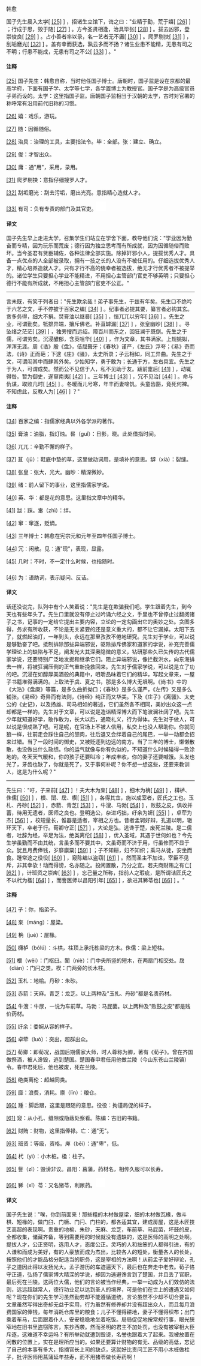 
韩愈

国子先生晨入太学[
[\[25\]](#note_25)
] ，招诸生立馆下，诲之曰："业精于勤，荒于嬉[
[\[26\]](#note_26)
] ；行成于思，毁于随[
[\[27\]](#note_27)
] 。方今圣贤相逢，治具毕张[
[\[28\]](#note_28)
] 。拔去凶邪，登崇俊良[
[\[29\]](#note_29)
] 。占小善者率以录，名一艺者无不庸[
[\[30\]](#note_30)
] 。爬罗剔抉[
[\[31\]](#note_31)
] ，刮垢磨光[
[\[32\]](#note_32)
]
。盖有幸而获选，孰云多而不扬？诸生业患不能精，无患有司之不明；行患不能成，无患有司之不公[
[\[33\]](#note_33)
] 。"

#### 注释 

[\[25\]](#noteBack_25)
国子先生：韩愈自称，当时他任国子博士。唐朝时，国子监是设在京都的最高学府，下面有国子学、太学等七学，各学置博士为教授官。国子学是为高级官员子弟而设的。太学：这里指国子监。唐朝国子监相当于汉朝的太学，古时对官署的称呼常有沿用前代旧称的习惯。

[\[26\]](#noteBack_26)
嬉：戏乐，游玩。

[\[27\]](#noteBack_27)
随：因循随俗。

[\[28\]](#noteBack_28)
治具：治理的工具，主要指法令。毕：全部。张：建立、确立。

[\[29\]](#noteBack_29)
俊：才智出众。

[\[30\]](#noteBack_30)
庸：通"用"，采用，录用。

[\[31\]](#noteBack_31)
爬罗剔抉：意指仔细搜罗人才。

[\[32\]](#noteBack_32)
刮垢磨光：刮去污垢，磨出光亮。意指精心造就人才。

[\[33\]](#noteBack_33)
有司：负有专责的部门及其官吏。![ft](media/Image00002.jpg)

#### 译文 

国子先生早上走进太学，召集学生们站立在学舍下面，教导他们说："学业因为勤奋而专精，因为玩乐而荒废；德行因为独立思考而有所成就，因为因循随俗而败坏。当今圣君有贤臣辅佐，各种法律全部实施。除掉奸邪小人，提拔优秀人才。具备一点优点的人全部被录取，拥有一技之长的人没有不被任用的。仔细选拔优秀人才，精心培养造就人才。只有才行不高的侥幸者被选拔，绝无才行优秀者不被提举的。诸位学生只要担心学业不能精进，不用担心主管部门官吏不够英明；只要担心德行不能有所成就，不用担心主管部门官吏不公正。"

------------------------------------------------------------------------

言未既，有笑于列者曰："先生欺余哉！弟子事先生，于兹有年矣。先生口不绝吟于六艺之文，手不停披于百家之编[
[\[34\]](#note_34)
]
。纪事者必提其要，纂言者必钩其玄。贪多务得，细大不捐。焚膏油以继晷[
[\[35\]](#note_35)
] ，恒兀兀以穷年[
[\[36\]](#note_36)
] 。先生之业，可谓勤矣。牴排异端，攘斥佛老。补苴罅漏[
[\[37\]](#note_37)
] ，张皇幽眇[
[\[38\]](#note_38)
] 。寻坠绪之茫茫[
[\[39\]](#note_39)
]
，独旁搜而远绍。障百川而东之，回狂澜于既倒。先生之于儒，可谓劳矣。沉浸醲郁，含英咀华[
[\[40\]](#note_40)
]
，作为文章，其书满家。上规姚姒，浑浑无涯。周《诰》殷《盘》，佶屈聱牙；《春秋》谨严，《左氏》浮夸；《易》奇而法，《诗》正而葩；下逮《庄》《骚》，太史所录；子云相如，同工异曲。先生之于文，可谓闳其中而肆其外矣。少始知学，勇于敢为；长通于方，左右具宜。先生之于为人，可谓成矣。然而公不见信于人，私不见助于友。跋前疐后[
[\[41\]](#note_41)
] ，动辄得咎。暂为御史，遂窜南夷[
[\[42\]](#note_42)
] 。三年博士[
[\[43\]](#note_43)
] ，冗不见治[
[\[44\]](#note_44)
] 。命与仇谋，取败几时[
[\[45\]](#note_45)
]
。冬暖而儿号寒，年丰而妻啼饥。头童齿豁，竟死何裨。不知虑此，反教人为[
[\[46\]](#note_46)
] ？"

#### 注释 

[\[34\]](#noteBack_34)
百家之编：指儒家经典以外各学派的著作。

[\[35\]](#noteBack_35)
膏油：油脂，指灯烛。晷（guǐ）：日影，晓。此处借指时间。

[\[36\]](#noteBack_36)
兀兀：辛勤不懈的样子。

[\[37\]](#noteBack_37)
苴（jū）：鞋底中垫的草，这里做动词用，是填补的意思。罅（xià）：裂缝。

[\[38\]](#noteBack_38)
张皇：张大，光大。幽眇：精深微妙。

[\[39\]](#noteBack_39)
绪：前人留下的事业，这里指儒家学说。

[\[40\]](#noteBack_40)
英、华：都是花的意思。这里指文章中的精华。

[\[41\]](#noteBack_41)
跋：踩。疐（zhì）：绊。

[\[42\]](#noteBack_42)
窜：窜逐，贬谪。

[\[43\]](#noteBack_43)
三年博士：韩愈在宪宗元和元年至四年任国子博士。

[\[44\]](#noteBack_44)
冗：闲散。见：通"现"，表现，显露。

[\[45\]](#noteBack_45)
几时：不时，不一定什么时候，也指随时。

[\[46\]](#noteBack_46)
为：语助词，表示疑问、反诘。![ft](media/Image00002.jpg)

#### 译文 

话还没说完，队列中有个人笑着说："先生是在欺骗我们吧。学生跟着先生，到今天也有些年头了。先生口里就没有停止过吟诵六经之文，手里也不曾停止过翻阅诸子之书，记事的一定给它提出主要内容，立论的一定勾画出它的奥妙之处。贪图多得，务求有所收获，不论是无关紧要的还是意义重大的，都不让它漏掉。太阳下去了，就燃起油灯，一年到头，永远在那里孜孜不倦地研究。先生对于学业，可以说是够勤奋了吧。抵制排除那些异端邪说，驱除排斥佛家和道家的学说，补充完善儒学理论上的缺陷与不足，阐发光大其深奥隐微的意义，钻研那些久已失传的古代儒家学说，还要特别广泛地发掘和继承它们。阻止异端邪说，像拦截洪水，向东海排去一样，将被狂澜压倒的正气重新挽救回来。先生对于儒家学说，可以说是立了功的吧。沉浸在如醇厚美酒般的典籍中，咀嚼品味着它们的精华，写起文章来，一屋子书籍堆得满满的。上取法于虞、夏之书，那是多么博大无垠啊。《尚书》中的《大浩》《盘庚》等篇，是多么曲折拗口；《春秋》是多么谨严，《左传》又是多么铺张。《易经》奇异而有法则，《诗经》纯正而又华美。下及《庄子》《离骚》、太史公的《史记》，以及扬雄、司马相如的著述，它们虽然各不相同，美妙出众这一点却都是一样的。先生对于文章，可以说是造诣精深博大而下笔波澜壮阔了吧。先生少年就知道好学，敢作敢为，长大以后，通晓礼义，行为得体。先生对于做人，可以说是很成熟了吧。可是呢，在官场上不被人信用，私交上也没人帮助你。你就同狼一样，往前走会踩住自己的颔肉，往后退又会绊着自己的尾巴，一举一动都会招来过错。当了一段时间的御史，又被贬逐到边远的南方。当了三年的博士，懒懒散散，也没做出什么政绩。你的运气就像与你有仇似的，不知道什么时候碰得一败涂地的。冬天天气暖和，你的孩子还要叫冷；年成丰收，你的妻子还要喊饿。头发也光了，牙齿也缺了，你就是死了，又于事何补呢？你不想一想这些，还要来教训人，这是为什么呢？"

------------------------------------------------------------------------

先生曰："吁，子来前[
[\[47\]](#note_47)
] ！夫大木为杗[
[\[48\]](#note_48)
] ，细木为桷[
[\[49\]](#note_49)
] ，欂栌、侏儒[
[\[50\]](#note_50)
] ，椳、闑、扂、楔[
[\[51\]](#note_51)
] ，各得其宜，施以成室者，匠氏之工也。玉札、丹砂[
[\[52\]](#note_52)
] ，赤箭、青芝[
[\[53\]](#note_53)
] ，牛溲、马勃[
[\[54\]](#note_54)
]
，败鼓之皮，俱收并蓄，待用无遗者，医师之良也。登明选公，杂进巧拙，纡余为妍[
[\[55\]](#note_55)
] ，卓荦为杰[
[\[56\]](#note_56)
]
，校短量长，惟器是适者，宰相之方也。昔者孟轲好辩，孔道以明，辙环天下，卒老于行。荀卿守正[
[\[57\]](#note_57)
]
，大论是弘，逃谗于楚，废死兰陵。是二儒者，吐辞为经，举足为法，绝类离伦[
[\[58\]](#note_58)
]
，优入圣域，其遇于世何如也？今先生学虽勤而不由其统，言虽多而不要其中，文虽奇而不济于用，行虽修而不显于众。犹且月费俸钱，岁靡廪粟[
[\[59\]](#note_59)
] ；子不知耕，妇不知织；乘马从徒，安坐而食。踵常途之役役[
[\[60\]](#note_60)
] ，窥陈编以盗窃[
[\[61\]](#note_61)
]
。然而圣主不加诛，宰臣不见斥，非其幸欤！动而得谤，名亦随之。投闲置散，乃分之宜。若夫商财贿之有亡[
[\[62\]](#note_62)
] ，计班资之崇庳[
[\[63\]](#note_63)
] ，忘己量之所称，指前人之瑕疵，是所谓诘匠氏之不以杙为楹[
[\[64\]](#note_64)
] ，而訾医师以昌阳引年[
[\[65\]](#note_65)
] ，欲进其豨苓也[
[\[66\]](#note_66)
] 。"

#### 注释 

[\[47\]](#noteBack_47)
子：你，指弟子。

[\[48\]](#noteBack_48)
杗（máng）：屋梁。

[\[49\]](#noteBack_49)
桷（jué）：屋椽。

[\[50\]](#noteBack_50)
欂栌（bólú）：斗栱，柱顶上承托栋梁的方木。侏儒：梁上短柱。

[\[51\]](#noteBack_51)
椳（wēi）：门枢臼。闑（niè）：门中央所竖的短木，在两扇门相交处。扂（diàn）：门闩之类。楔：门两旁的长木柱。

[\[52\]](#noteBack_52)
玉札：地榆。丹砂：朱砂。

[\[53\]](#noteBack_53)
赤箭：天麻。青芝：龙芝。以上两种及"玉扎、丹砂"都是名贵药材。

[\[54\]](#noteBack_54)
牛溲：牛尿，一说为车前草。马勃：马屁菌。以上两种及"败鼓之皮"都是贱价药材。

[\[55\]](#noteBack_55)
纡余：委婉从容的样子。

[\[56\]](#noteBack_56)
卓荦（luò）：突出，超群出众。

[\[57\]](#noteBack_57)
荀卿：即荀况，战国后期儒家大师，时人尊称为卿，著有《荀子》。曾在齐国做祭酒，被人谗毁，逃到楚国。楚国春申君任用他做兰陵（今山东苍山兰陵镇）令。春申君死后，他也被废，死在兰陵。

[\[58\]](#noteBack_58)
绝类离伦：超越同类。

[\[59\]](#noteBack_59)
靡：浪费，消耗。廪（lǐn）：粮仓。

[\[60\]](#noteBack_60)
踵：脚后跟，这里是跟随的意思。役役：拘谨局促的样子。

[\[61\]](#noteBack_61)
窥：从小孔、缝隙或隐蔽处察看。陈编：古旧的书籍。

[\[62\]](#noteBack_62)
财贿：财物，这里指俸禄。亡：通"无"。

[\[63\]](#noteBack_63)
班资：等级，资格。庳（bēi）：通"卑"，低。

[\[64\]](#noteBack_64)
杙（yì）：小木桩。楹：柱子。

[\[65\]](#noteBack_65)
訾（zǐ）：毁谤非议。昌阳：菖蒲，药材名，相传久服可以长寿。

[\[66\]](#noteBack_66)
豨（xī）苓：又名猪苓，利尿药。![ft](media/Image00002.jpg)

#### 译文 

国子先生说："唉，你到前面来！那些粗的木材做屋梁，细的木材做瓦椽，做斗栱、短椽的，做门臼、门橛、门闩、门柱的，都各适其宜，建成房屋，这是木匠技艺高超的表现啊。贵重的地榆、朱砂，天麻、龙芝，车前草、马屁菌，坏鼓的皮，全都收集，储藏齐备，等到需要用的时候就没有遗缺的，这是医师的高明之处啊。提拔人才，公正贤明，选用人才，态度公正。灵巧的人和拙笨的人都得引进，有的人谦和而成为美好，有的人豪放而成为杰出，比较各人的短处，衡量各人的长处，按照他们的才能品格分配适当的职务，这是宰相的方法啊！从前孟子爱好辩论，孔子之道因此得以发扬光大。孟子游历的车迹遍天下，最后也在奔走中老去。荀子恪守正道，弘扬了儒家博大精深的学说，却因为逃避谗言到了楚国，并且丢了官职，最后死在兰陵。这两位大儒，他们的言论被当作经典，一举一动成为人们效仿的法则，远远超越常人，德行功业足以达到圣人的境界，可是他们在世上的遭遇又如何呢？现在你们的先生学习虽然勤劳却不能遵循道统，言论虽然不少却不切合要旨，文章虽然写得出奇却无益于实用，行为虽然有修养却并没有超出众人，而且每月浪费国家的俸钱，每年消耗仓库里的粮食；儿子不懂得耕地，妻子不懂得织布；出门乘着车马，后面跟着仆人，安安稳稳地坐着吃饭。局局促促地按常规行事，眼光狭窄地在旧书里盗窃陈言，东抄西袭。然而圣明的君主不加处罚，也没有被宰相大臣斥逐，这难道不幸运吗？有所举动就遭到毁谤，名誉也跟着大了起来。我被放置在闲散的位置上，实在是理所应当的。如果还要算计财物的有无、品级的高低，忘记了自己的本事有多大，指摘官长上司的缺点，这就好比责问工匠不用小木桩做柱子，批评医师用菖蒲延年益寿，而不用猪苓做长寿药啊！

